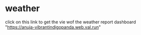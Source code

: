 # weather

click on this link to get the vie wof the weather report dashboard
"https://anuja-vibrantindigopanda.web.val.run"
